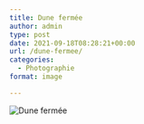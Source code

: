 ```yaml
---
title: Dune fermée
author: admin
type: post
date: 2021-09-18T08:28:21+00:00
url: /dune-fermee/
categories:
  - Photographie
format: image

---
```

![Dune fermée](./dsc5783.jpg)